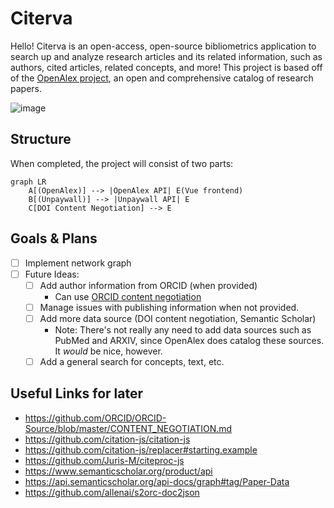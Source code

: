 # Citerva

Hello! Citerva is an open-access, open-source bibliometrics application to search up and analyze research articles and its related information, such as authors, cited articles, related concepts, and more! This project is based off of the [OpenAlex project](https://openalex.org/), an open and comprehensive catalog of research papers.

![image](https://user-images.githubusercontent.com/62124499/193377370-b3330b22-9b10-4040-9c5c-eb2f44a949ba.png)

## Structure

When completed, the project will consist of two parts:
```mermaid
graph LR
    A[(OpenAlex)] --> |OpenAlex API| E(Vue frontend)
    B[(Unpaywall)] --> |Unpaywall API| E
    C[DOI Content Negotiation] --> E
```

## Goals & Plans
- [ ] Implement network graph
- [ ] Future Ideas:
  - [ ] Add author information from ORCID (when provided)
      - Can use [ORCID content negotiation](https://github.com/ORCID/ORCID-Source/blob/master/CONTENT_NEGOTIATION.md)
  - [ ] Manage issues with publishing information when not provided.
  - [ ] Add more data source (DOI content negotiation, Semantic Scholar)
    - Note: There's not really any need to add data sources such as PubMed and ARXIV, since OpenAlex does catalog these sources. It *would* be nice, however.
  - [ ] Add a general search for concepts, text, etc.

## Useful Links for later
- https://github.com/ORCID/ORCID-Source/blob/master/CONTENT_NEGOTIATION.md
- https://github.com/citation-js/citation-js
- https://github.com/citation-js/replacer#starting.example
- https://github.com/Juris-M/citeproc-js
- https://www.semanticscholar.org/product/api
- https://api.semanticscholar.org/api-docs/graph#tag/Paper-Data
- https://github.com/allenai/s2orc-doc2json